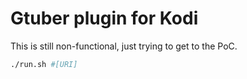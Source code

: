 # Gtuber plugin for Kodi

This is still non-functional, just trying to get to the PoC.

```sh
./run.sh #[URI]
```